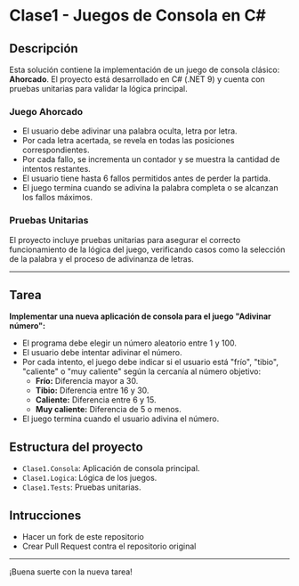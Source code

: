 # Clase1 - Juegos de Consola en C#

## Descripción

Esta solución contiene la implementación de un juego de consola clásico: **Ahorcado**. El proyecto está desarrollado en C# (.NET 9) y cuenta con pruebas unitarias para validar la lógica principal.

### Juego Ahorcado

- El usuario debe adivinar una palabra oculta, letra por letra.
- Por cada letra acertada, se revela en todas las posiciones correspondientes.
- Por cada fallo, se incrementa un contador y se muestra la cantidad de intentos restantes.
- El usuario tiene hasta 6 fallos permitidos antes de perder la partida.
- El juego termina cuando se adivina la palabra completa o se alcanzan los fallos máximos.

### Pruebas Unitarias

El proyecto incluye pruebas unitarias para asegurar el correcto funcionamiento de la lógica del juego, verificando casos como la selección de la palabra y el proceso de adivinanza de letras.

---

## Tarea

**Implementar una nueva aplicación de consola para el juego "Adivinar número":**

- El programa debe elegir un número aleatorio entre 1 y 100.
- El usuario debe intentar adivinar el número.
- Por cada intento, el juego debe indicar si el usuario está "frío", "tibio", "caliente" o "muy caliente" según la cercanía al número objetivo:
  - **Frío:** Diferencia mayor a 30.
  - **Tibio:** Diferencia entre 16 y 30.
  - **Caliente:** Diferencia entre 6 y 15.
  - **Muy caliente:** Diferencia de 5 o menos.
- El juego termina cuando el usuario adivina el número.

## Estructura del proyecto

- `Clase1.Consola`: Aplicación de consola principal.
- `Clase1.Logica`: Lógica de los juegos.
- `Clase1.Tests`: Pruebas unitarias.

## Intrucciones
- Hacer un fork de este repositorio
- Crear Pull Request contra el repositorio original
---

¡Buena suerte con la nueva tarea!
